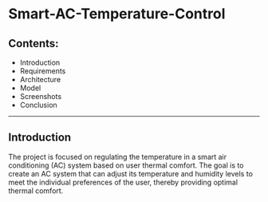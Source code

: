# **Smart-AC-Temperature-Control**

## Contents: 
* Introduction 
* Requirements
* Architecture
* Model
* Screenshots
* Conclusion 
___

## Introduction

The project is focused on regulating the temperature in a smart air conditioning (AC) system based on user thermal comfort. The goal is to create an AC system that can adjust its temperature and humidity levels to meet the individual preferences of the user, thereby providing optimal thermal comfort.
